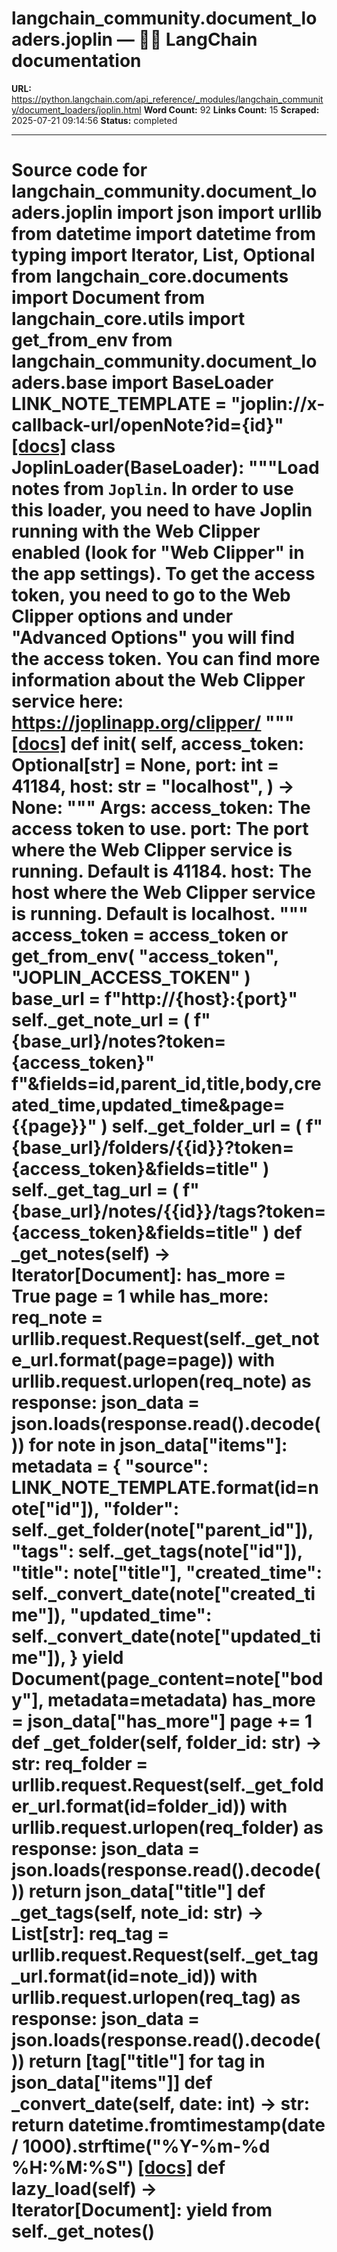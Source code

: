 # langchain_community.document_loaders.joplin — 🦜🔗 LangChain  documentation

**URL:** https://python.langchain.com/api_reference/_modules/langchain_community/document_loaders/joplin.html
**Word Count:** 92
**Links Count:** 15
**Scraped:** 2025-07-21 09:14:56
**Status:** completed

---

# Source code for langchain\_community.document\_loaders.joplin               import json     import urllib     from datetime import datetime     from typing import Iterator, List, Optional          from langchain_core.documents import Document     from langchain_core.utils import get_from_env          from langchain_community.document_loaders.base import BaseLoader          LINK_NOTE_TEMPLATE = "joplin://x-callback-url/openNote?id={id}"                              [[docs]](https://python.langchain.com/api_reference/community/document_loaders/langchain_community.document_loaders.joplin.JoplinLoader.html#langchain_community.document_loaders.joplin.JoplinLoader)     class JoplinLoader(BaseLoader):         """Load notes from `Joplin`.              In order to use this loader, you need to have Joplin running with the         Web Clipper enabled (look for "Web Clipper" in the app settings).              To get the access token, you need to go to the Web Clipper options and         under "Advanced Options" you will find the access token.              You can find more information about the Web Clipper service here:         https://joplinapp.org/clipper/         """                         [[docs]](https://python.langchain.com/api_reference/community/document_loaders/langchain_community.document_loaders.joplin.JoplinLoader.html#langchain_community.document_loaders.joplin.JoplinLoader.__init__)         def __init__(             self,             access_token: Optional[str] = None,             port: int = 41184,             host: str = "localhost",         ) -> None:             """                  Args:                 access_token: The access token to use.                 port: The port where the Web Clipper service is running. Default is 41184.                 host: The host where the Web Clipper service is running.                     Default is localhost.             """             access_token = access_token or get_from_env(                 "access_token", "JOPLIN_ACCESS_TOKEN"             )             base_url = f"http://{host}:{port}"             self._get_note_url = (                 f"{base_url}/notes?token={access_token}"                 f"&fields=id,parent_id,title,body,created_time,updated_time&page={{page}}"             )             self._get_folder_url = (                 f"{base_url}/folders/{{id}}?token={access_token}&fields=title"             )             self._get_tag_url = (                 f"{base_url}/notes/{{id}}/tags?token={access_token}&fields=title"             )                             def _get_notes(self) -> Iterator[Document]:             has_more = True             page = 1             while has_more:                 req_note = urllib.request.Request(self._get_note_url.format(page=page))                 with urllib.request.urlopen(req_note) as response:                     json_data = json.loads(response.read().decode())                     for note in json_data["items"]:                         metadata = {                             "source": LINK_NOTE_TEMPLATE.format(id=note["id"]),                             "folder": self._get_folder(note["parent_id"]),                             "tags": self._get_tags(note["id"]),                             "title": note["title"],                             "created_time": self._convert_date(note["created_time"]),                             "updated_time": self._convert_date(note["updated_time"]),                         }                         yield Document(page_content=note["body"], metadata=metadata)                          has_more = json_data["has_more"]                     page += 1              def _get_folder(self, folder_id: str) -> str:             req_folder = urllib.request.Request(self._get_folder_url.format(id=folder_id))             with urllib.request.urlopen(req_folder) as response:                 json_data = json.loads(response.read().decode())                 return json_data["title"]              def _get_tags(self, note_id: str) -> List[str]:             req_tag = urllib.request.Request(self._get_tag_url.format(id=note_id))             with urllib.request.urlopen(req_tag) as response:                 json_data = json.loads(response.read().decode())                 return [tag["title"] for tag in json_data["items"]]              def _convert_date(self, date: int) -> str:             return datetime.fromtimestamp(date / 1000).strftime("%Y-%m-%d %H:%M:%S")                         [[docs]](https://python.langchain.com/api_reference/community/document_loaders/langchain_community.document_loaders.joplin.JoplinLoader.html#langchain_community.document_loaders.joplin.JoplinLoader.lazy_load)         def lazy_load(self) -> Iterator[Document]:             yield from self._get_notes()